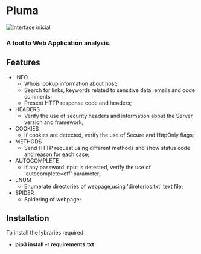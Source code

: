 # Pluma
![](https://github.com/sampzzz/pluma/blob/master/gifs/init.gif "Interface inicial")

### A tool to Web Application analysis.

## Features
- INFO
  - Whois lookup information about host;
  - Search for links, keywords related to sensitive data, emails and code comments;
  - Present HTTP response code and headers;
- HEADERS
  - Verify the use of security headers and information about the Server version and framework;
- COOKIES
  - If cookies are detected, verify the use of Secure and HttpOnly flags;
- METHODS
  - Send HTTP request using different methods and show status code and reason for each case;
- AUTOCOMPLETE
  - If any password input is detected, verify the use of 'autocomplete=off' parameter;
- ENUM
  - Enumerate directories of webpage,using 'diretorios.txt' text file;
- SPIDER
  - Spidering of webpage;

## Installation
To install the lybraries required
  - **pip3 install -r requirements.txt**
